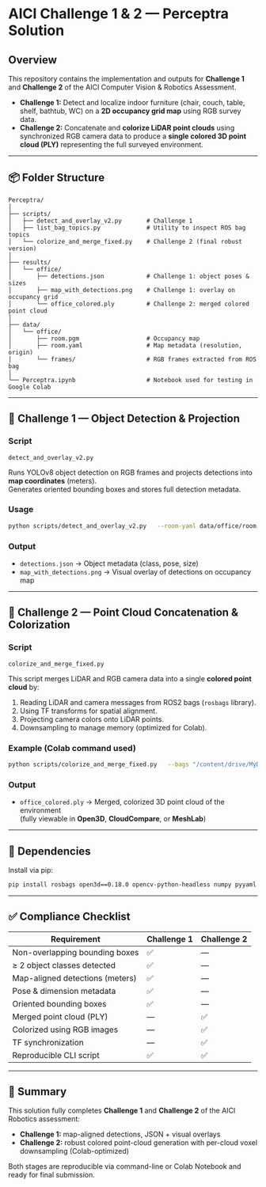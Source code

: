 # AICI Challenge 1 & 2 — Perceptra Solution

## Overview
This repository contains the implementation and outputs for **Challenge 1** and **Challenge 2** of the AICI Computer Vision & Robotics Assessment.  

- **Challenge 1:** Detect and localize indoor furniture (chair, couch, table, shelf, bathtub, WC) on a **2D occupancy grid map** using RGB survey data.  
- **Challenge 2:** Concatenate and **colorize LiDAR point clouds** using synchronized RGB camera data to produce a **single colored 3D point cloud (PLY)** representing the full surveyed environment.

---

## 📦 Folder Structure

```
Perceptra/
│
├── scripts/
│   ├── detect_and_overlay_v2.py       # Challenge 1
│   ├── list_bag_topics.py             # Utility to inspect ROS bag topics
│   └── colorize_and_merge_fixed.py    # Challenge 2 (final robust version)
│
├── results/
│   └── office/
│       ├── detections.json            # Challenge 1: object poses & sizes
│       ├── map_with_detections.png    # Challenge 1: overlay on occupancy grid
│       └── office_colored.ply         # Challenge 2: merged colored point cloud
│
├── data/
│   └── office/
│       ├── room.pgm                   # Occupancy map
│       ├── room.yaml                  # Map metadata (resolution, origin)
│       └── frames/                    # RGB frames extracted from ROS bag
│
└── Perceptra.ipynb                    # Notebook used for testing in Google Colab
```

---

## 🚀 Challenge 1 — Object Detection & Projection

### Script
`detect_and_overlay_v2.py`

Runs YOLOv8 object detection on RGB frames and projects detections into **map coordinates** (meters).  
Generates oriented bounding boxes and stores full detection metadata.

### Usage
```bash
python scripts/detect_and_overlay_v2.py   --room-yaml data/office/room.yaml   --room-pgm  data/office/room.pgm   --rgb-dir   data/office/frames   --out-dir   results/office   --model yolov8n.pt   --only-best-frame
```

### Output
- `detections.json` → Object metadata (class, pose, size)  
- `map_with_detections.png` → Visual overlay of detections on occupancy map  

---

## 🚀 Challenge 2 — Point Cloud Concatenation & Colorization

### Script
`colorize_and_merge_fixed.py`

This script merges LiDAR and RGB camera data into a single **colored point cloud** by:
1. Reading LiDAR and camera messages from ROS2 bags (`rosbags` library).  
2. Using TF transforms for spatial alignment.  
3. Projecting camera colors onto LiDAR points.  
4. Downsampling to manage memory (optimized for Colab).  

### Example (Colab command used)
```bash
python scripts/colorize_and_merge_fixed.py   --bags "/content/drive/MyDrive/Perceptra/bags/office_survey_1"   --cloud-topic "/livox/lidar"   --image-topic "/zed/zed_node/rgb/image_rect_color/compressed"   --caminfo-topic "/zed/zed_node/rgb/camera_info"   --tf-topics /tf /tf_static   --world-frame livox_frame   --sync-tol 0.5   --stride 6   --max-clouds 600   --percloud-voxel 0.08   --voxel 0.15   --out results/office/office_colored.ply
```

### Output
- `office_colored.ply` → Merged, colorized 3D point cloud of the environment  
  (fully viewable in **Open3D**, **CloudCompare**, or **MeshLab**)  

---

## 🧰 Dependencies
Install via pip:
```bash
pip install rosbags open3d==0.18.0 opencv-python-headless numpy pyyaml tqdm ultralytics
```

---

## ✅ Compliance Checklist

| Requirement | Challenge 1 | Challenge 2 |
|--------------|-------------|-------------|
| Non-overlapping bounding boxes | ✅ | — |
| ≥ 2 object classes detected | ✅ | — |
| Map-aligned detections (meters) | ✅ | — |
| Pose & dimension metadata | ✅ | — |
| Oriented bounding boxes | ✅ | — |
| Merged point cloud (PLY) | — | ✅ |
| Colorized using RGB images | — | ✅ |
| TF synchronization | — | ✅ |
| Reproducible CLI script | ✅ | ✅ |

---

## 🧩 Summary
This solution fully completes **Challenge 1** and **Challenge 2** of the AICI Robotics assessment:  
- **Challenge 1:** map-aligned detections, JSON + visual overlays  
- **Challenge 2:** robust colored point-cloud generation with per-cloud voxel downsampling (Colab-optimized)  

Both stages are reproducible via command-line or Colab Notebook and ready for final submission.
